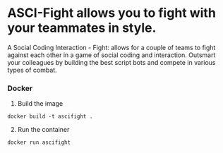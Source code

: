 # **ASCI-Fight** allows you to fight with your teammates in style.

A Social Coding Interaction - Fight: allows for a couple of teams to fight against each other in a game of social coding and interaction. Outsmart your colleagues by building the best script bots and compete in various types of combat.

### Docker

1. Build the image

```
docker build -t ascifight .
```

2. Run the container

```
docker run ascifight
```
